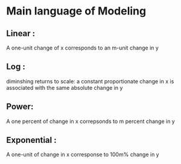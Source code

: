 # Main language of Modeling

## Linear : 
A one-unit change of x corresponds to an m-unit change in y
## Log : 
diminshing returns to scale: a constant proportionate change in x is associated with the same absolute change in y
## Power: 
A one percent of change in x correpsonds to m percent change in y
## Exponential : 
A one-unit of change in x corresponse to 100m% change in y
